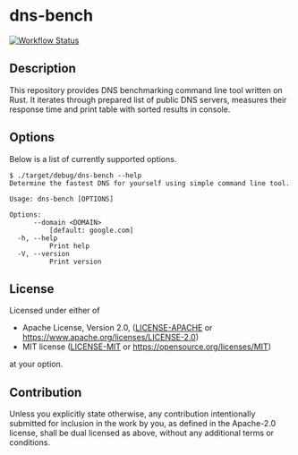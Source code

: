# dns-bench

[![Workflow Status][workflow-badge]][actions-url]

[workflow-badge]: https://github.com/qwerty541/dns-bench/workflows/check/badge.svg
[actions-url]: https://github.com/qwerty541/dns-bench/actions

## Description

This repository provides DNS benchmarking command line tool written on Rust. It iterates through prepared list of public DNS servers, measures their response time and print table with sorted results in console.

## Options

Below is a list of currently supported options.

```
$ ./target/debug/dns-bench --help
Determine the fastest DNS for yourself using simple command line tool.

Usage: dns-bench [OPTIONS]

Options:
      --domain <DOMAIN>
          [default: google.com]
  -h, --help
          Print help
  -V, --version
          Print version
```

## License

Licensed under either of

-   Apache License, Version 2.0, ([LICENSE-APACHE](LICENSE-APACHE) or https://www.apache.org/licenses/LICENSE-2.0)
-   MIT license ([LICENSE-MIT](LICENSE-MIT) or https://opensource.org/licenses/MIT)

at your option.

## Contribution

Unless you explicitly state otherwise, any contribution intentionally
submitted for inclusion in the work by you, as defined in the Apache-2.0
license, shall be dual licensed as above, without any additional terms or
conditions.
